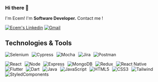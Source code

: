 ### Hi there 👋
I'm Ecem!
I'm <strong>Software Developer.</strong>
Contact me !


<a href="https://www.linkedin.com/in/ecem-naz-g-2107861a1/" target="_blank" rel="nofollow"><img alt="Ecem's Linkedin" src="https://img.shields.io/badge/LinkedIn-0077B5?style=for-the-badge&logo=linkedin&logoColor=white" /></a>
 <a href="mailto:ecemnazgorusuk@gmail.com" target="_blank" rel="nofollow"><img alt="Gmail" src="https://img.shields.io/badge/Gmail-D14836?style=for-the-badge&logo=gmail&logoColor=white" /></a>
 
 ## Technologies & Tools 
<ul style="display: flex; list-style: none; padding: 0; margin: 0;">
  <li style="margin-right: 10px;"><img alt="Selenium" src="https://img.shields.io/badge/-selenium-%43B02A?style=for-the-badge&logo=selenium&logoColor=white"></li>
  <li style="margin-right: 10px;"><img alt="Cypress" src="https://img.shields.io/badge/-cypress-%23E5E5E5?style=for-the-badge&logo=cypress&logoColor=058a5e"></li>
  <li style="margin-right: 10px;"><img alt="Mocha" src="https://img.shields.io/badge/-mocha-%238D6748?style=for-the-badge&logo=mocha&logoColor=white"></li>
  <li style="margin-right: 10px;"><img alt="Jira" src="https://img.shields.io/badge/-Jira-090909?style=for-the-badge&logo=jira&logoColor=4038C8"></li>
  <li><img alt="Postman" src="https://img.shields.io/badge/-Postman-090909?style=for-the-badge&logo=Postman&logoColor=C82E16"></li>
</ul>

<ul style="display: flex; flex-wrap: wrap; list-style-type: none; padding: 0;">
  <li style="margin-right: 10px;"><img alt="React" src="https://img.shields.io/badge/React-20232A?style=for-the-badge&logo=react&logoColor=61DAFB"></li>
  <li style="margin-right: 10px;"><img alt="Node" src="https://img.shields.io/badge/Node.js-43853D?style=for-the-badge&logo=node.js&logoColor=white"></li>
  <li style="margin-right: 10px;"><img alt="Express" src="https://img.shields.io/badge/Express%20js-000000?style=for-the-badge&logo=express&logoColor=white"></li>
  <li style="margin-right: 10px;"><img alt="MongoDB" src="https://img.shields.io/badge/MongoDB-4EA94B?style=for-the-badge&logo=mongodb&logoColor=white"></li>
  <li style="margin-right: 10px;"><img alt="Redux" src="https://img.shields.io/badge/Redux-593D88?style=for-the-badge&logo=redux&logoColor=white"></li>
  <li style="margin-right: 10px;"><img alt="React Native" src="https://img.shields.io/badge/react_native-%2320232a.svg?style=for-the-badge&logo=react&logoColor=%2361DAFB"></li>
  <li style="margin-right: 10px;"><img alt="Flutter" src="https://img.shields.io/badge/Flutter-%2302569B.svg?style=for-the-badge&logo=Flutter&logoColor=white"></li>
  <li style="margin-right: 10px;"><img alt="Dart" src="https://img.shields.io/badge/Dart-0175C2?style=for-the-badge&logo=dart&logoColor=white"></li>
  <li style="margin-right: 10px;"><img alt="Java" src="https://img.shields.io/badge/java-black?style=for-the-badge&logo=java&logoColor=white"></li>
  <li style="margin-right: 10px;"><img alt="JavaScript" src="https://img.shields.io/badge/javascript-%23323330.svg?style=for-the-badge&logo=javascript&logoColor=%23F7DF1E"></li>
  <li style="margin-right: 10px;"><img alt="HTML5" src="https://img.shields.io/badge/html5-%23E34F26.svg?style=for-the-badge&logo=html5&logoColor=white"></li>
  <li style="margin-right: 10px;"><img alt="CSS3" src="https://img.shields.io/badge/css3-black?style=for-the-badge&logo=css3&logoColor=white"></li>
  <li style="margin-right: 10px;"><img alt="Tailwind" src="https://img.shields.io/badge/tailwindcss-0F172A?style=for-the-badge&logo=tailwind css&logoColor=white"></li>
  <li><img alt="StyledComponents" src="https://img.shields.io/badge/styled--components-DB7093?style=for-the-badge&logo=styled-components&logoColor=white"></li>
</ul>

